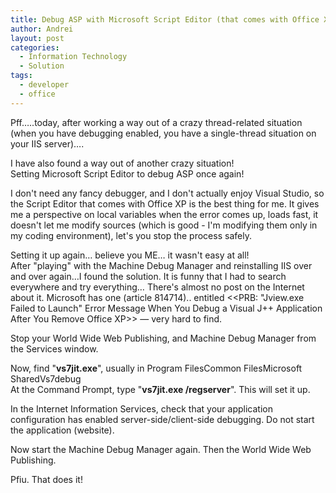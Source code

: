 ```yaml
---
title: Debug ASP with Microsoft Script Editor (that comes with Office XP)
author: Andrei
layout: post
categories:
  - Information Technology
  - Solution
tags:
  - developer
  - office
---
```

Pff…..today, after working a way out of a crazy thread-related situation (when you have debugging enabled, you have a single-thread situation on your IIS server)….

I have also found a way out of another crazy situation!  
Setting Microsoft Script Editor to debug ASP once again!

I don't need any fancy debugger, and I don't actually enjoy Visual Studio, so the Script Editor that comes with Office XP is the best thing for me. It gives me a perspective on local variables when the error comes up, loads fast, it doesn't let me modify sources (which is good - I'm modifying them only in my coding environment), let's you stop the process safely.

Setting it up again… believe you ME… it wasn't easy at all!  
After "playing" with the Machine Debug Manager and reinstalling IIS over and over again…I found the solution. It is funny that I had to search everywhere and try everything… There's almost no post on the Internet about it. Microsoft has one (article 814714).. entitled <<PRB: "Jview.exe Failed to Launch" Error Message When You Debug a Visual J++ Application After You Remove Office XP>> — very hard to find.

Stop your World Wide Web Publishing, and Machine Debug Manager from the Services window.

Now, find "**vs7jit.exe**", usually in Program FilesCommon FilesMicrosoft SharedVs7debug  
At the Command Prompt, type "**vs7jit.exe /regserver**". This will set it up.

In the Internet Information Services, check that your application configuration has enabled server-side/client-side debugging. Do not start the application (website).

Now start the Machine Debug Manager again. Then the World Wide Web Publishing.

Pfiu. That does it!